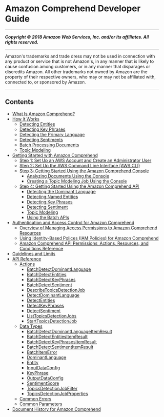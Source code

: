 # Amazon Comprehend Developer Guide

-----
*****Copyright &copy; 2018 Amazon Web Services, Inc. and/or its affiliates. All rights reserved.*****

-----
Amazon's trademarks and trade dress may not be used in 
     connection with any product or service that is not Amazon's, 
     in any manner that is likely to cause confusion among customers, 
     or in any manner that disparages or discredits Amazon. All other 
     trademarks not owned by Amazon are the property of their respective
     owners, who may or may not be affiliated with, connected to, or 
     sponsored by Amazon.

-----
## Contents
+ [What Is Amazon Comprehend?](what-is.md)
+ [How It Works](how-it-works.md)
   + [Detecting Entities](how-entities.md)
   + [Detecting Key Phrases](how-key-phrases.md)
   + [Detecting the Primary Language](how-languages.md)
   + [Detecting Sentiments](how-sentiment.md)
   + [Batch Processing Documents](how-batch.md)
   + [Topic Modeling](topic-modeling.md)
+ [Getting Started with Amazon Comprehend](getting-started.md)
   + [Step 1: Set Up an AWS Account and Create an Administrator User](setting-up.md)
   + [Step 2: Set Up the AWS Command Line Interface (AWS CLI)](setup-awscli.md)
   + [Step 3: Getting Started Using the Amazon Comprehend Console](get-started-console.md)
      + [Analyzing Documents Using the Console](get-started-console-analysis.md)
      + [Creating a Topic Modeling Job Using the Console](getting-started-console-topics.md)
   + [Step 4: Getting Started Using the Amazon Comprehend API](get-started-api.md)
      + [Detecting the Dominant Language](get-started-api-dominant-language.md)
      + [Detecting Named Entities](get-started-api-entities.md)
      + [Detecting Key Phrases](get-started-api-key-phrases.md)
      + [Detecting Sentiment](get-started-api-sentiment.md)
      + [Topic Modeling](get-started-topics.md)
      + [Using the Batch APIs](get-started-batch.md)
+ [Authentication and Access Control for Amazon Comprehend](auth-and-access-control.md)
   + [Overview of Managing Access Permissions to Amazon Comprehend Resources](access-control-overview.md)
   + [Using Identity-Based Polices (IAM Policies) for Amazon Comprehend](access-control-managing-permissions.md)
   + [Amazon Comprehend API Permissions: Actions, Resources, and Conditions Reference](comprehend-api-permissions-ref.md)
+ [Guidelines and Limits](guidelines-and-limits.md)
+ [API Reference](API_Reference.md)
   + [Actions](API_Operations.md)
      + [BatchDetectDominantLanguage](API_BatchDetectDominantLanguage.md)
      + [BatchDetectEntities](API_BatchDetectEntities.md)
      + [BatchDetectKeyPhrases](API_BatchDetectKeyPhrases.md)
      + [BatchDetectSentiment](API_BatchDetectSentiment.md)
      + [DescribeTopicsDetectionJob](API_DescribeTopicsDetectionJob.md)
      + [DetectDominantLanguage](API_DetectDominantLanguage.md)
      + [DetectEntities](API_DetectEntities.md)
      + [DetectKeyPhrases](API_DetectKeyPhrases.md)
      + [DetectSentiment](API_DetectSentiment.md)
      + [ListTopicsDetectionJobs](API_ListTopicsDetectionJobs.md)
      + [StartTopicsDetectionJob](API_StartTopicsDetectionJob.md)
   + [Data Types](API_Types.md)
      + [BatchDetectDominantLanguageItemResult](API_BatchDetectDominantLanguageItemResult.md)
      + [BatchDetectEntitiesItemResult](API_BatchDetectEntitiesItemResult.md)
      + [BatchDetectKeyPhrasesItemResult](API_BatchDetectKeyPhrasesItemResult.md)
      + [BatchDetectSentimentItemResult](API_BatchDetectSentimentItemResult.md)
      + [BatchItemError](API_BatchItemError.md)
      + [DominantLanguage](API_DominantLanguage.md)
      + [Entity](API_Entity.md)
      + [InputDataConfig](API_InputDataConfig.md)
      + [KeyPhrase](API_KeyPhrase.md)
      + [OutputDataConfig](API_OutputDataConfig.md)
      + [SentimentScore](API_SentimentScore.md)
      + [TopicsDetectionJobFilter](API_TopicsDetectionJobFilter.md)
      + [TopicsDetectionJobProperties](API_TopicsDetectionJobProperties.md)
   + [Common Errors](CommonErrors.md)
   + [Common Parameters](CommonParameters.md)
+ [Document History for Amazon Comprehend](doc-history.md)